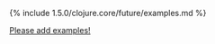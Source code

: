 {% include 1.5.0/clojure.core/future/examples.md %}

[Please add examples!](https://github.com/arrdem/grimoire/edit/master/_includes/1.6.0/clojure.core/future/examples.md)
